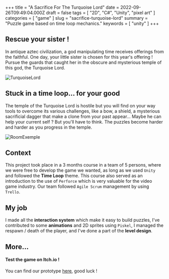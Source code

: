 +++
title = "A Sacrifice For The Turquoise Lord"
date = 2022-09-26T09:49:04.000Z
draft = false
tags = [ "2D", "C#", "Unity", "pixel art" ]
categories = [ "game" ]
slug = "sacrifice-turquoise-lord"
summary = "Puzzle game based on time loop mechanics."
keywords = [ "unity" ]
+++

## Rescue your sister !

In antique aztec civilization, a god manipulating time receives offerings from the faithful. One day, your little sister is chosen for this year's offering ! Pursue the guards that caught her in the obscure and mysterious temple of this god, the Turquoise Lord.

![TurquoiseLord](/kbfrnC.gif)

## Stuck in a time loop... for your good

The temple of the Turquoise Lord is hostile but you will find on your way tools to overcome its various challenges, like a bow, a shield, a mysterious sacrificial dagger that make a clone from your past appear... Maybe he can help your current self ? But you'll have to think. The puzzles become harder and harder as you progress in the temple.

![RoomExemple](/exempleRoomTurquoise.jpg)

## Context

This project took place in a 3 months course in a team of 5 persons, where we were free to develop the game we wanted, as long as we used `Unity` and followed the **Time Loop** theme. This course also served as an introduction to the use of `Perforce` which is very valuable for the video game industry. Our team followed `Agile Scrum` management by using `Trello`.  

## My job

I made all the **interaction system** which make it easy to build puzzles, I've contributed to some **animations** and 2D sprites using `Piskel`, I managed the respawn / death of the player, and I've done a part of the **level design**. 

## More...

#### Test the game on Itch.io !

You can find our prototype [here](https://adam-wizard.itch.io/a-sacrifice-for-the-turquoise-lord), good luck ! 
